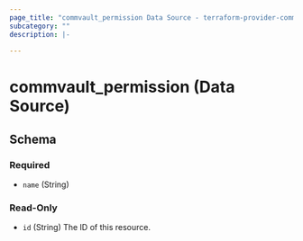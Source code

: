 ```yaml
---
page_title: "commvault_permission Data Source - terraform-provider-commvault"
subcategory: ""
description: |-
  
---
```


# commvault_permission (Data Source)





<!-- schema generated by tfplugindocs -->
## Schema

### Required

- `name` (String)

### Read-Only

- `id` (String) The ID of this resource.



